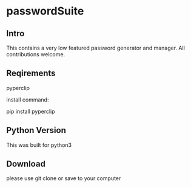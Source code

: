 # passwordSuite

## Intro
This contains a very low featured password generator and manager. All contributions welcome.


## Reqirements

pyperclip

install command:

pip install pyperclip

## Python Version

This was built for python3

## Download
please use git clone or save to your computer
